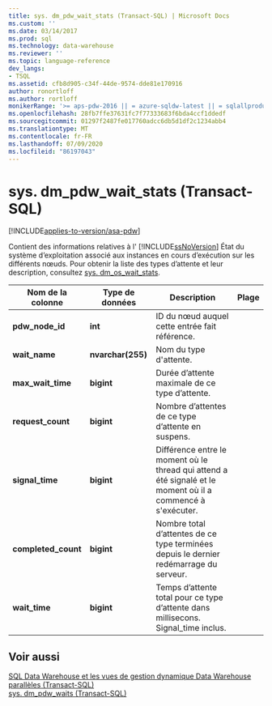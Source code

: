 ```yaml
---
title: sys. dm_pdw_wait_stats (Transact-SQL) | Microsoft Docs
ms.custom: ''
ms.date: 03/14/2017
ms.prod: sql
ms.technology: data-warehouse
ms.reviewer: ''
ms.topic: language-reference
dev_langs:
- TSQL
ms.assetid: cfb8d905-c34f-44de-9574-dde81e170916
author: ronortloff
ms.author: rortloff
monikerRange: '>= aps-pdw-2016 || = azure-sqldw-latest || = sqlallproducts-allversions'
ms.openlocfilehash: 28fb7ffe37631fc7f77333683f6bda4ccf1ddedf
ms.sourcegitcommit: 01297f2487fe017760adcc6db5d1df2c1234abb4
ms.translationtype: MT
ms.contentlocale: fr-FR
ms.lasthandoff: 07/09/2020
ms.locfileid: "86197043"
---
```

# <a name="sysdm_pdw_wait_stats-transact-sql"></a>sys. dm_pdw_wait_stats (Transact-SQL)
[!INCLUDE[applies-to-version/asa-pdw](../../includes/applies-to-version/asa-pdw.md)]

  Contient des informations relatives à l' [!INCLUDE[ssNoVersion](../../includes/ssnoversion-md.md)] État du système d’exploitation associé aux instances en cours d’exécution sur les différents nœuds. Pour obtenir la liste des types d’attente et leur description, consultez [sys. dm_os_wait_stats](https://msdn.microsoft.com/library/ms179984\(v=sql.120\).aspx).  
  
|Nom de la colonne|Type de données|Description|Plage|  
|-----------------|---------------|-----------------|-----------|  
|**pdw_node_id**|**int**|ID du nœud auquel cette entrée fait référence.||  
|**wait_name**|**nvarchar(255)**|Nom du type d'attente.||  
|**max_wait_time**|**bigint**|Durée d’attente maximale de ce type d’attente.||  
|**request_count**|**bigint**|Nombre d’attentes de ce type d’attente en suspens.||  
|**signal_time**|**bigint**|Différence entre le moment où le thread qui attend a été signalé et le moment où il a commencé à s'exécuter.||  
|**completed_count**|**bigint**|Nombre total d’attentes de ce type terminées depuis le dernier redémarrage du serveur.||  
|**wait_time**|**bigint**|Temps d’attente total pour ce type d’attente dans millisecons. Signal_time inclus.||  
  
## <a name="see-also"></a>Voir aussi  
 [SQL Data Warehouse et les vues de gestion dynamique Data Warehouse parallèles &#40;Transact-SQL&#41;](../../relational-databases/system-dynamic-management-views/sql-and-parallel-data-warehouse-dynamic-management-views.md)   
 [sys. dm_pdw_waits &#40;Transact-SQL&#41;](../../relational-databases/system-dynamic-management-views/sys-dm-pdw-waits-transact-sql.md)  
  
  
